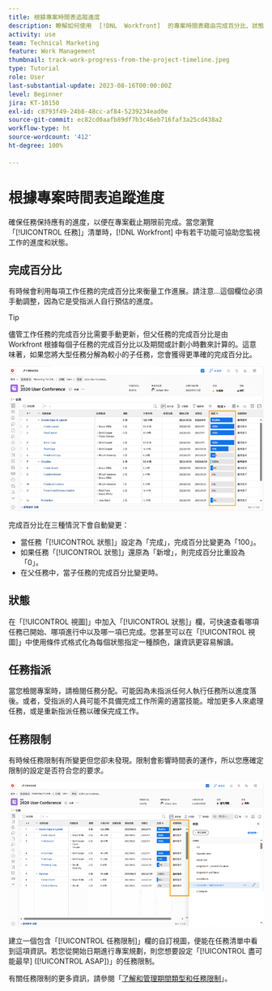 ```yaml
---
title: 根據專案時間表追蹤進度
description: 瞭解如何使用  [!DNL  Workfront]  的專案時間表藉由完成百分比、狀態、指派或限制來追蹤工作進度。
activity: use
team: Technical Marketing
feature: Work Management
thumbnail: track-work-progress-from-the-project-timeline.jpeg
type: Tutorial
role: User
last-substantial-update: 2023-08-16T00:00:00Z
level: Beginner
jira: KT-10150
exl-id: c8793f49-24b8-48cc-af84-5239234ead0e
source-git-commit: ec82cd0aafb89df7b3c46eb716faf3a25cd438a2
workflow-type: ht
source-wordcount: '412'
ht-degree: 100%

---
```


# 根據專案時間表追蹤進度

確保任務保持應有的進度，以便在專案截止期限前完成。當您瀏覽「[!UICONTROL 任務]」清單時，[!DNL  Workfront] 中有若干功能可協助您監視工作的進度和狀態。

## 完成百分比

有時候會利用每項工作任務的完成百分比來衡量工作進展。請注意...這個欄位必須手動調整，因為它是受指派人自行預估的進度。

>[!TIP]
>
>儘管工作任務的完成百分比需要手動更新，但父任務的完成百分比是由 Workfront 根據每個子任務的完成百分比以及期間或計劃小時數來計算的。這意味著，如果您將大型任務分解為較小的子任務，您會獲得更準確的完成百分比。


![專案任務清單顯示「[!UICONTROL 完成百分比]」欄](assets/planner-fund-task-percent-complete.png)

完成百分比在三種情況下會自動變更：

* 當任務「[!UICONTROL 狀態]」設定為「完成」，完成百分比變更為「100」。
* 如果任務「[!UICONTROL 狀態]」還原為「新增」，則完成百分比重設為「0」。
* 在父任務中，當子任務的完成百分比變更時。

## 狀態

在「[!UICONTROL 視圖]」中加入「[!UICONTROL 狀態]」欄，可快速查看哪項任務已開始、哪項進行中以及哪一項已完成。您甚至可以在「[!UICONTROL 視圖]」中使用條件式格式化為每個狀態指定一種顏色，讓資訊更容易解讀。

## 任務指派

當您檢閱專案時，請檢閱任務分配。可能因為未指派任何人執行任務所以進度落後。或者，受指派的人員可能不具備完成工作所需的適當技能。增加更多人來處理任務，或是重新指派任務以確保完成工作。

## 任務限制

有時候任務限制有所變更但您卻未發現。限制會影響時間表的運作，所以您應確定限制的設定是否符合您的要求。

![專案任務清單顯示任務限制欄](assets/planner-fund-task-constraint.png)

建立一個包含「[!UICONTROL 任務限制]」欄的自訂視圖，便能在任務清單中看到這項資訊。若您從開始日期進行專案規劃，則您想要設定「[!UICONTROL 盡可能最早] ([!UICONTROL ASAP])」的任務限制。

有關任務限制的更多資訊，請參閱「[了解和管理期間類型和任務限制](https://experienceleague.adobe.com/docs/workfront-learn/tutorials-workfront/manage-work/intermediate-projects/understand-and-manage-duration-types-and-task-constraints.html)」。
